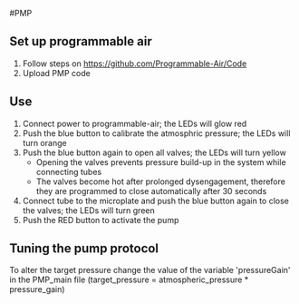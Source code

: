 #PMP
## Set up programmable air
1. Follow steps on https://github.com/Programmable-Air/Code
2. Upload PMP code

## Use 
1. Connect power to programmable-air; the LEDs will glow red
2. Push the blue button to calibrate the atmosphric pressure; the LEDs will turn orange
3. Push the blue button again to open all valves; the LEDs will turn yellow
    - Opening the valves prevents pressure build-up in the system while connecting tubes
    - The valves become hot after prolonged dysengagement, therefore they are programmed to close automatically after 30 seconds
4. Connect tube to the microplate and push the blue button again to close the valves; the LEDs will turn green
5. Push the RED button to activate the pump

## Tuning the pump protocol
To alter the target pressure change the value of the variable 'pressureGain' in the PMP_main file
(target_pressure = atmospheric_pressure * pressure_gain)

